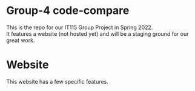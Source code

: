 # Group-4 code-compare
  
This is the repo for our IT115 Group Project in Spring 2022.  
It features a website (not hosted yet) and will be a staging ground for our great work.

# Website
  
This website has a few specific features.
